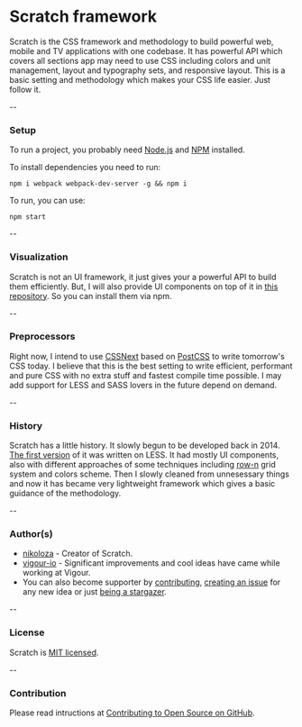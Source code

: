 # Scratch framework
Scratch is the CSS framework and methodology to build powerful web, mobile and TV applications with one codebase. It has powerful API which covers all sections app may need to use CSS including colors and unit management, layout and typography sets, and responsive layout. This is a basic setting and methodology which makes your CSS life easier. Just follow it.

--

### Setup
To run a project, you probably need [Node.js](https://nodejs.org/en/download/) and [NPM](https://docs.npmjs.com/cli/install) installed.

To install dependencies you need to run:

    npm i webpack webpack-dev-server -g && npm i

To run, you can use:

    npm start

--

### Visualization
Scratch is not an UI framework, it just gives your a powerful API to build them efficiently. But, I will also provide UI components on top of it in [this repository](https://github.com/scratch-css/ui). So you can install them via npm.

--

### Preprocessors
Right now, I intend to use [CSSNext](http://cssnext.io/) based on [PostCSS](http://postcss.org/) to write tomorrow's CSS today. I believe that this is the best setting to write efficient, performant and pure CSS with no extra stuff and fastest compile time possible. I may add support for LESS and SASS lovers in the future depend on demand.

--

### History
Scratch has a little history. It slowly begun to be developed back in 2014. [The first version](https://github.com/nikoloza/scratch) of it was written on LESS. It had mostly UI components, also with different approaches of some techniques including [row-n](https://github.com/nikoloza/row-n-grid) grid system and colors scheme. Then I slowly cleaned from unnesessary things and now it has became very lightweight framework which gives a basic guidance of the methodology.

--

### Author(s)
- [nikoloza](https://github.com/nikoloza) - Creator of Scratch.
- [vigour-io](https://github.com/vigour-io) - Significant improvements and cool ideas have came while working at Vigour.
- You can also become supporter by [contributing](#contribution), [creating an issue](https://github.com/scratch-css/scratch/issues) for any new idea or just [being a stargazer](https://github.com/scratch-css/scratch/stargazers).

--

### License
Scratch is [MIT licensed](LICENSE).

--

### Contribution
Please read intructions at [Contributing to Open Source on GitHub](https://guides.github.com/activities/contributing-to-open-source/).
